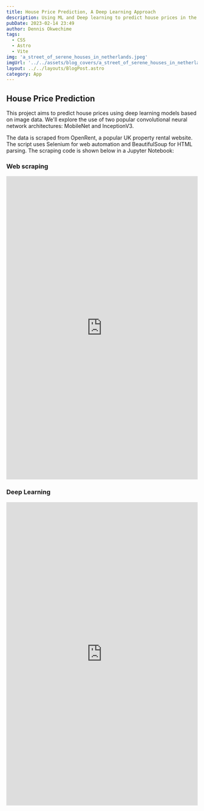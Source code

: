 ```yaml
---
title: House Price Prediction, A Deep Learning Approach
description: Using ML and Deep learning to predict house prices in the UK
pubDate: 2023-02-14 23:49
author: Dennis Okwechime
tags: 
  - CSS
  - Astro
  - Vite
img: 'a_street_of_serene_houses_in_netherlands.jpeg'
imgUrl: '../../assets/blog_covers/a_street_of_serene_houses_in_netherlands.jpeg'
layout: ../../layouts/BlogPost.astro
category: App
---
```


## House Price Prediction

This project aims to predict house prices using deep learning models based on image data. We'll explore the use of two popular convolutional neural network architectures: MobileNet and InceptionV3. 

The data is scraped from OpenRent, a popular UK property rental website. The script uses Selenium for web automation and BeautifulSoup for HTML parsing. The scraping code is shown below in a Jupyter Notebook:

### Web scraping

<iframe src="https://www.kaggle.com/embed/joshuaolubori/dennis-house-scraping?kernelSessionId=187034733" height="800" style="margin: 0 auto; width: 100%; max-width: 950px;" frameborder="0" scrolling="auto" title="dennis_house_scraping"></iframe>

### Deep Learning
<iframe src="https://www.kaggle.com/embed/joshuaolubori/dennis-house?kernelSessionId=187031582" height="800" style="margin: 0 auto; width: 100%; max-width: 950px;" frameborder="0" scrolling="auto" title="notebookac1c9a2b1c"></iframe>

